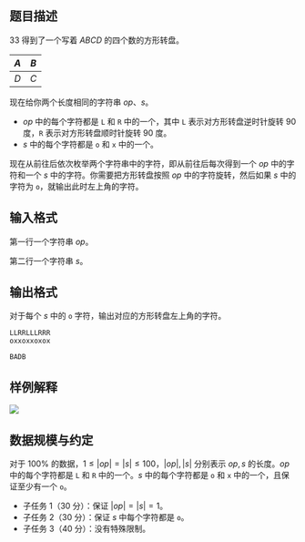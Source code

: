 ## 题目描述

33 得到了一个写着 $ABCD$ 的四个数的方形转盘。

| $A$ | $B$ |
|:---:|:---:|
| $D$ | $C$ |

现在给你两个长度相同的字符串 $op$、$s$。

- $op$ 中的每个字符都是 `L` 和 `R` 中的一个，其中 `L` 表示对方形转盘逆时针旋转 $90$ 度，`R` 表示对方形转盘顺时针旋转 $90$ 度。
- $s$ 中的每个字符都是 `o` 和 `x` 中的一个。

现在从前往后依次枚举两个字符串中的字符，即从前往后每次得到一个 $op$ 中的字符和一个 $s$ 中的字符。你需要把方形转盘按照 $op$ 中的字符旋转，然后如果 $s$ 中的字符为 `o`，就输出此时左上角的字符。

## 输入格式

第一行一个字符串 $op$。

第二行一个字符串 $s$。

## 输出格式

对于每个 $s$ 中的 `o` 字符，输出对应的方形转盘左上角的字符。

```input1
LLRRLLLRRR
oxxoxxoxox
```

```output1
BADB
```

## 样例解释

![](file://d.jpg)

## 数据规模与约定

对于 $100\%$ 的数据，$1\le |op|=|s| \le 100$，$|op|,|s|$ 分别表示 $op,s$ 的长度。$op$ 中的每个字符都是 `L` 和 `R` 中的一个。$s$ 中的每个字符都是 `o` 和 `x` 中的一个，且保证至少有一个 `o`。

- 子任务 1（30 分）：保证 $|op|=|s|=1$。
- 子任务 2（30 分）：保证 $s$ 中每个字符都是 `o`。
- 子任务 3（40 分）：没有特殊限制。
